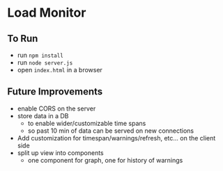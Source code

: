 # Load Monitor

## To Run

- run `npm install`
- run `node server.js`
- open `index.html` in a browser


## Future Improvements

- enable CORS on the server
- store data in a DB 
  - to enable wider/customizable time spans
  - so past 10 min of data can be served on new connections 
- Add customization for timespan/warnings/refresh, etc... on the client side
- split up view into components
  - one component for graph, one for history of warnings